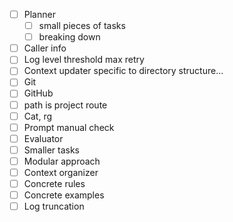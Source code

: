 <!-- ---
!-- title: 2025-01-04 21:49:56
!-- author: ywata-note-win
!-- date: /home/ywatanabe/proj/llemacs/docs/dev/todo.md
!-- --- -->


- [ ] Planner
  - [ ] small pieces of tasks
  - [ ] breaking down

- [ ] Caller info
- [ ] Log level threshold max retry
- [ ] Context updater specific to directory structure…
- [ ] Git
- [ ] GitHub
- [ ] path is project route
- [ ] Cat, rg
- [ ] Prompt manual check
- [ ] Evaluator
- [ ] Smaller tasks
- [ ] Modular approach
- [ ] Context organizer
- [ ] Concrete rules
- [ ] Concrete examples
- [ ] Log truncation